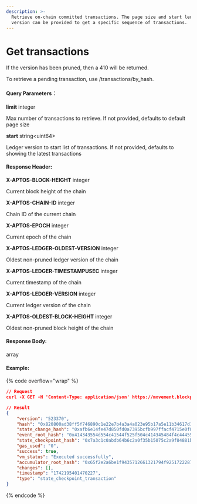 ```yaml
---
description: >-
  Retrieve on-chain committed transactions. The page size and start ledger
  version can be provided to get a specific sequence of transactions.
---
```


# Get transactions

If the version has been pruned, then a 410 will be returned.

To retrieve a pending transaction, use /transactions/by\_hash.

#### Query Parameters：

**limit** integer

Max number of transactions to retrieve. If not provided, defaults to default page size

**start** string\<uint64>

Ledger version to start list of transactions. If not provided, defaults to showing the latest transactions

#### **Response Header:**

**X-APTOS-BLOCK-HEIGHT** integer&#x20;

Current block height of the chain

**X-APTOS-CHAIN-ID** integer&#x20;

Chain ID of the current chain

**X-APTOS-EPOCH** integer&#x20;

Current epoch of the chain

**X-APTOS-LEDGER-OLDEST-VERSION** integer&#x20;

Oldest non-pruned ledger version of the chain

**X-APTOS-LEDGER-TIMESTAMPUSEC** integer&#x20;

Current timestamp of the chain

**X-APTOS-LEDGER-VERSION** integer&#x20;

Current ledger version of the chain

**X-APTOS-OLDEST-BLOCK-HEIGHT** integer&#x20;

Oldest non-pruned block height of the chain

#### **Response Body:**

array

#### Example:

{% code overflow="wrap" %}
```json
// Request
curl -X GET -H 'Content-Type: application/json' https://movement.blockpi.network/rpc/v1/your_api_key/v1/transactions?limit=1

// Result
{
    "version": "523370",
    "hash": "0x820800ad38ff5f746890c1e22e7b4a3a4a023e95b17a5e11b34617d157b436b3",
    "state_change_hash": "0xafb6e14fe47d850fd0a7395bcfb997ffacf4715e0f895cc162c218e4a7564bc6",
    "event_root_hash": "0x414343554d554c41544f525f504c414345484f4c4445525f4841534800000000",
    "state_checkpoint_hash": "0x7a3c1c0abdb64b6c2a0f35b15075c2a9f84881bb5bd465f543d7c7b1cdeb8352",
    "gas_used": "0",
    "success": true,
    "vm_status": "Executed successfully",
    "accumulator_root_hash": "0x65f2e2a6be1f9435712661321794f9251722287905cb27b5dc20a39daa4d5d2a",
    "changes": [],
    "timestamp": "1742195401470227",
    "type": "state_checkpoint_transaction"
}
```
{% endcode %}
